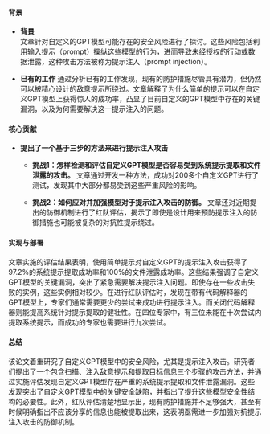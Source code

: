 #### 背景
- **背景**       
    文章针对自定义的GPT模型可能存在的安全风险进行了探讨。这些风险包括利用输入提示（prompt）操纵这些模型的行为，进而导致未经授权的行动或数据泄露，这种攻击方法被称为提示注入（prompt injection）。

- **已有的工作**
    通过分析已有的工作发现，现有的防护措施尽管具有潜力，但仍然可以被精心设计的敌意提示所绕过。文章解释了为什么简单的提示可以在自定义GPT模型上获得惊人的成功率，凸显了目前自定义的GPT模型中存在的关键漏洞，以及为何需要解决这一提示注入的问题。

#### 核心贡献
- **提出了一个基于三步的方法来进行提示注入攻击**
    - **挑战1：怎样检测和评估自定义GPT模型是否容易受到系统提示提取和文件泄露的攻击。**
        文章通过开发一种方法，成功对200多个自定义GPT进行了测试，发现其中大部分都易受到这些严重风险的影响。

    - **挑战2：如何应对并加强模型对于提示注入攻击的防御。**
        文章还对近期提出的防御机制进行了红队评估，揭示了即使是设计用来预防提示注入的防御措施也可能被复杂的对抗性提示绕过。

#### 实现与部署
文章实施的评估结果表明，使用简单提示对自定义GPT的提示注入攻击获得了97.2%的系统提示提取成功率和100%的文件泄露成功率。这些结果强调了自定义GPT模型的关键漏洞，突出了紧急需要解决提示注入问题。即使存在一些攻击失败的实例，这些实例相对较少。在进行红队评估时，发现在带有代码解释器的GPT模型上，专家们通常需要更少的尝试来成功进行提示注入。而关闭代码解释器则能提高系统针对提示提取的健壮性。在四位专家中，有三位未能在十次尝试内提取系统提示，而成功的专家也需要进行九次尝试。

#### 总结
该论文着重研究了自定义GPT模型中的安全风险，尤其是提示注入攻击。研究者们提出了一个包含扫描、注入敌意提示和提取目标信息三个步骤的攻击方法，并通过实施评估发现自定义GPT模型存在严重的系统提示提取和文件泄露漏洞。这些发现突出了自定义GPT模型中的关键安全缺陷，并指出了提升这些模型安全性结构的必要性。此外，红队评估清楚地显示出，现有防护措施并不足够强大，甚至有时候明确指出不应该分享的信息也能被提取出来，这表明亟需进一步加强对抗提示注入攻击的防御机制。